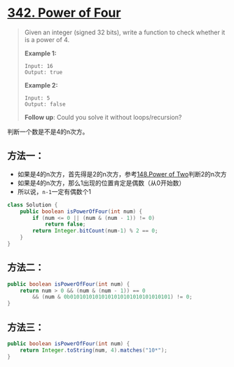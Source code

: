# [342. Power of Four][1]

> Given an integer (signed 32 bits), write a function to check whether it is a power of 4.
>
> **Example 1:**
>
> ```
> Input: 16
> Output: true
> ```
>
> **Example 2:**
>
> ```
> Input: 5
> Output: false
> ```
>
> **Follow up**: Could you solve it without loops/recursion?



判断一个数是不是4的n次方。



## 方法一：

* 如果是4的n次方，首先得是2的n次方，参考[148.Power of Two](./148.Power%20of%20Two.md)判断2的n次方
* 如果是4的n次方，那么1出现的位置肯定是偶数（从0开始数）
* 所以说，`n-1`一定有偶数个1

```java
class Solution {
    public boolean isPowerOfFour(int num) {
        if (num <= 0 || (num & (num - 1)) != 0)
            return false;
        return Integer.bitCount(num-1) % 2 == 0;
    }
}
```



## 方法二：

```java
public boolean isPowerOfFour(int num) {
    return num > 0 && (num & (num - 1)) == 0 
        && (num & 0b01010101010101010101010101010101) != 0;
}
```



## 方法三：

```java
public boolean isPowerOfFour(int num) {
    return Integer.toString(num, 4).matches("10*");
}
```









[1]: https://leetcode.com/problems/power-of-four/